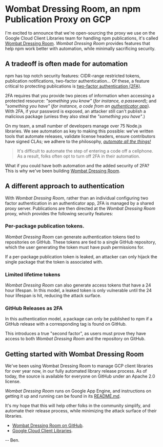 # Wombat Dressing Room, an npm Publication Proxy on GCP

I'm excited to announce that we're open-sourcing the proxy we use on the 
Google Cloud Client Libraries team for handling npm publications, it's called
[Wombat Dressing Room][wombat-dressing-room]. _Wombat Dressing Room_ provides features that
help npm work better with automation, while minimally sacrificing security.

## A tradeoff is often made for automation

npm has top notch security features: CIDR-range restricted tokens,
publication notifications, two-factor authentication... Of these, a feature
critical to protecting publications is [two-factor authentication (2FA)][two-factor-auth].

2FA requires that you provide two pieces of information when accessing a protected
resource: _"something you know"_ (_for instance, a password_); and _"something
you have"_ (_for instance, a code from an [authenticator app][authenticator]_). With 2FA, if your
password is exposed, an attacker still can't publish a malicious package
(unless they also steal the _"something you have"_.)

On my team, a small number of developers manage over 75 Node.js libraries. We see
automation as key to making this possible: we've written tools that automate
releases, validate license headers, ensure contributors
have signed CLAs; we adhere to the philosophy, _[automate all the things!][robots]_

> It's difficult to automate the step of entering a code off a
  cellphone. As a result, folks often opt to turn off 2FA in their automation.

What if you could have both automation and the added security of 2FA? 
This is why we've been building [Wombat Dressing Room][wombat-dressing-room].

## A different approach to authentication

With _Wombat Dressing Room_, rather than an individual configuring two factor authentication in an authenticator app, 2FA is managed by a shared proxy
server. Publications are then directed at the _Wombat Dressing Room_ proxy, which
provides the following security features:

### Per-package publication tokens.

_Wombat Dressing Room_ can generate authentication tokens tied to repositories on
GitHub. These tokens are tied to a single GitHub repository, which the user
generating the token must have push permissions for.

If a per-package publication token is leaked, an attacker can only hijack the
single package that the token is associated with.

### Limited lifetime tokens

_Wombat Dressing Room_ can also generate access tokens that have a 24 hour
lifespan. In this model, a leaked token is only vulnerable until the 24
hour lifespan is hit, reducing the attack surface.

### GitHub Releases as 2FA

In this authentication model, a package can only be published to npm if a GitHub release
with a corresponding tag is found on GitHub.

This introduces a true "second factor", as users must prove
they have access to both _Wombat Dressing Room_ and the repository on GitHub.

## Getting started with Wombat Dressing Room

We've been using Wombat Dressing Room to manage GCP client libraries for over
year now, in our fully automated library release process.
As of today, the source is available for everyone on GitHub under an Apache 2.0
license.

_Wombat Dressing Room_ runs on Google App Engine, and instructions
on getting it up and running can be found in its [README.md][readme].

It's my hope that this will help other folks in the community simplify,
and automate their release process, while minimizing the attack surface of
their libraries.

* [Wombat Dressing Room on GitHub][wombat-dressing-room].
* [Google Cloud Client Libraries](https://github.com/googleapis).

-- Ben.

[authenticator]: https://en.wikipedia.org/wiki/Google_Authenticator
[readme]: [https://github.com/GoogleCloudPlatform/wombat-dressing-room/blob/master/README.md]
[two-factor-auth]: https://en.wikipedia.org/wiki/Multi-factor_authentication
[wombat-dressing-room]: https://github.com/GoogleCloudPlatform/wombat-dressing-room
[robots]: https://youtu.be/I0Kyebda6kY